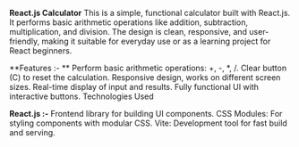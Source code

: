 **React.js Calculator**
This is a simple, functional calculator built with React.js. It performs basic arithmetic operations like addition, subtraction, multiplication, and division. The design is clean, responsive, and user-friendly, making it suitable for everyday use or as a learning project for React beginners.

**Features :- **
Perform basic arithmetic operations: +, -, *, /.
Clear button (C) to reset the calculation.
Responsive design, works on different screen sizes.
Real-time display of input and results.
Fully functional UI with interactive buttons.
Technologies Used

**React.js :-** Frontend library for building UI components.
CSS Modules: For styling components with modular CSS.
Vite: Development tool for fast build and serving.
